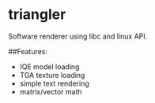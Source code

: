 # triangler

Software renderer using libc and linux API.

##Features:
- IQE model loading
- TGA texture loading
- simple text rendering
- matrix/vector math
